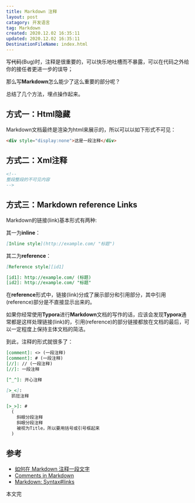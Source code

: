 ```yaml
---
title: Markdown 注释
layout: post
catagory: 开发语言
tag: Markdown
created: 2020.12.02 16:35:11
updated: 2020.12.02 16:35:11
DestinationFileName: index.html
---
```


写~~代码~~(Bug)时，注释是很重要的，可以快乐地吐槽而不暴露，可以在代码之外给你的接任者更进一步的误导；

那么写**Markdown**怎么能少了这么重要的部分呢？

总结了几个方法，埋点操作起来。

## 方式一：Html隐藏
Markdown文档最终是渲染为html来展示的，所以可以以如下形式不可见：
```html
<div style="display:none">这是一段注释</div>
```

<div style="display:none">如果看到我，说明隐藏失败</div>

## 方式二：Xml注释
```xml
<!--
整段整段的不可见内容
-->
```
<!--
如果看到我，说明隐藏失败
-->

## 方式三：Markdown reference Links
Markdown的链接(link)基本形式有两种:

其一为**inline**：
```markdown
[Inline style](http://example.com/ "标题")
```
其二为**reference**：
```markdown
[Reference style][id1]

[id1]: http://example.com/ (标题)
[id2]: http://example.com/ "标题"
```

在**reference**形式中，链接(link)分成了展示部分和引用部分，其中引用(reference)部分是不直接显示出来的。

如果你经常使用**Typora**进行**Markdown**文档的写作的话，应该会发现**Typora**通常都是这样处理链接(link)的，引用(reference)的部分链接都放在文档的最后，可以一定程度上保持主体文档的简洁。

到此，注释的形式就很多了：
```markdown
[comment]: <> (一段注释)
[comment]: # (一段注释)
[//]: // (一段注释)
[//]: 一段注释

[^_^]: 开心注释

[>_<]:
  抓狂注释

[>_>]: #
  (
    斜眼分段注释
    斜眼分段注释
    被视为Title，所以要用括号或引号框起来
  )
```

[comment]: # (一段注释,如果看到我,说明隐藏失败)
[//]: // (一段注释,如果看到我,说明隐藏失败)
[//]: 一段注释,如果看到我,说明隐藏失败

[^_^]: 开心注释,如果看到我,说明隐藏失败

[>_<]:
  抓狂注释,如果看到我,说明隐藏失败

[>_>]: #
  (
    斜眼分段注释
    斜眼分段注释
    如果看到我，说明隐藏失败
  )

## 参考
* [如何在 Markdown 注释一段文字](https://www.jianshu.com/p/9be87e7e15bf)
* [Comments in Markdown](https://daringfireball.net/projects/markdown/syntax#link)
* [Markdown: Syntax#links](https://stackoverflow.com/questions/4823468/comments-in-markdown)

本文完
